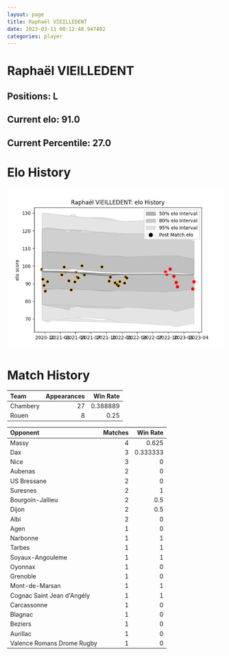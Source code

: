 ```yaml
---  
layout: page  
title: Raphaël VIEILLEDENT  
date: 2023-03-11 00:12:48.947402  
categories: player  
---
```

# Raphaël VIEILLEDENT

## Positions: L

## Current elo: 91.0

## Current Percentile: 27.0

# Elo History


![elo history](history_RaphaëlVIEILLEDENT.png)
# Match History


| Team     |   Appearances |   Win Rate |
|:---------|--------------:|-----------:|
| Chambery |            27 |   0.388889 |
| Rouen    |             8 |   0.25     |

| Opponent                   |   Matches |   Win Rate |
|:---------------------------|----------:|-----------:|
| Massy                      |         4 |   0.625    |
| Dax                        |         3 |   0.333333 |
| Nice                       |         3 |   0        |
| Aubenas                    |         2 |   0        |
| US Bressane                |         2 |   0        |
| Suresnes                   |         2 |   1        |
| Bourgoin-Jallieu           |         2 |   0.5      |
| Dijon                      |         2 |   0.5      |
| Albi                       |         2 |   0        |
| Agen                       |         1 |   0        |
| Narbonne                   |         1 |   1        |
| Tarbes                     |         1 |   1        |
| Soyaux-Angouleme           |         1 |   1        |
| Oyonnax                    |         1 |   0        |
| Grenoble                   |         1 |   0        |
| Mont-de-Marsan             |         1 |   1        |
| Cognac Saint Jean d'Angély |         1 |   1        |
| Carcassonne                |         1 |   0        |
| Blagnac                    |         1 |   0        |
| Beziers                    |         1 |   0        |
| Aurillac                   |         1 |   0        |
| Valence Romans Drome Rugby |         1 |   0        |